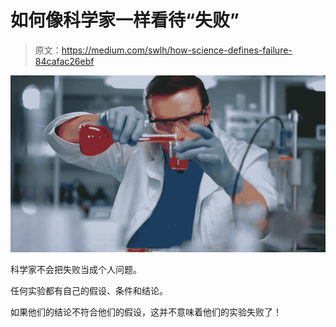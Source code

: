 # 如何像科学家一样看待“失败”

> 原文：<https://medium.com/swlh/how-science-defines-failure-84cafac26ebf>

![](img/c61b8e1cccde8c2b0b6f26c7551ad803.png)

科学家不会把失败当成个人问题。

任何实验都有自己的假设、条件和结论。

如果他们的结论不符合他们的假设，这并不意味着他们的实验失败了！